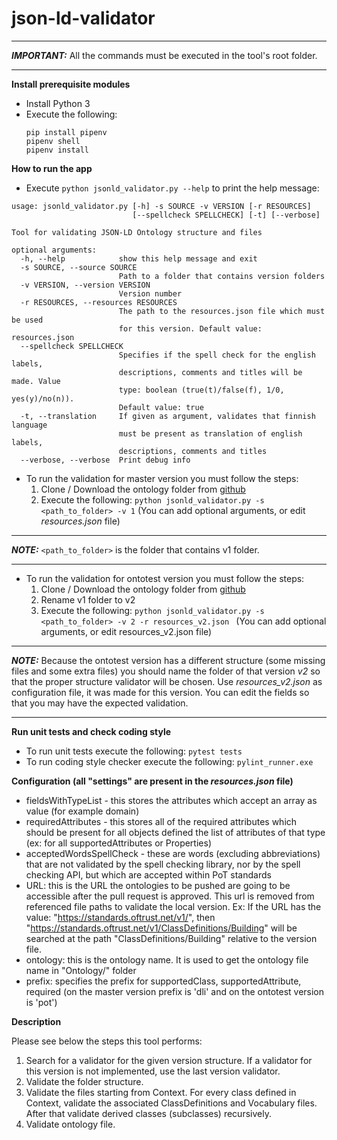 # json-ld-validator

---
***IMPORTANT:***
All the commands must be executed in the tool's root folder.

---

**Install prerequisite modules**
* Install Python 3
* Execute the following: 
  ```
  pip install pipenv
  pipenv shell
  pipenv install
  ```
**How to run the app**

* Execute `python jsonld_validator.py --help` to print the help message:
```
usage: jsonld_validator.py [-h] -s SOURCE -v VERSION [-r RESOURCES]
                           [--spellcheck SPELLCHECK] [-t] [--verbose]

Tool for validating JSON-LD Ontology structure and files

optional arguments:
  -h, --help            show this help message and exit
  -s SOURCE, --source SOURCE
                        Path to a folder that contains version folders
  -v VERSION, --version VERSION
                        Version number
  -r RESOURCES, --resources RESOURCES
                        The path to the resources.json file which must be used
                        for this version. Default value: resources.json
  --spellcheck SPELLCHECK
                        Specifies if the spell check for the english labels,
                        descriptions, comments and titles will be made. Value
                        type: boolean (true(t)/false(f), 1/0, yes(y)/no(n)).
                        Default value: true
  -t, --translation     If given as argument, validates that finnish language
                        must be present as translation of english labels,
                        descriptions, comments and titles
  --verbose, --verbose  Print debug info
  ```
* To run the validation for master version you must follow the steps:
  1) Clone / Download the ontology folder from [github](https://github.com/PlatformOfTrust/standards)
  2) Execute the following: `python jsonld_validator.py -s <path_to_folder> -v 1` (You can add optional arguments, or edit _resources.json_ file)

---
***NOTE:***
`<path_to_folder>` is the folder that contains v1 folder.

---

* To run the validation for ontotest version you must follow the steps:
  1) Clone / Download the ontology folder from [github](https://github.com/PlatformOfTrust/standards/tree/ontotest)
  2) Rename v1 folder to v2
  3) Execute the following: `python jsonld_validator.py -s <path_to_folder> -v 2 -r resources_v2.json ` (You can add optional arguments, or edit resources_v2.json file)
 
---
***NOTE:***
Because the ontotest version has a different structure (some missing files and some extra files) you should name the folder of that version _v2_ so that the proper structure validator will be chosen. 
Use _resources_v2.json_ as configuration file, it was made for this version. You can edit the fields so that you may have the expected validation.

---

**Run unit tests and check coding style**

* To run unit tests execute the following: `pytest tests`
* To run coding style checker execute the following: `pylint_runner.exe`

**Configuration (all "settings" are present in the _resources.json_ file)**

* fieldsWithTypeList - this stores the attributes which accept an array as value (for example domain)
* requiredAttributes - this stores all of the required attributes which should be present for all objects defined the list of attributes of that type (ex: for all supportedAttributes or Properties)
* acceptedWordsSpellCheck - these are words (excluding abbreviations) that are not validated by the spell checking library, nor by the spell checking API, but which are accepted within PoT standards
* URL: this is the URL the ontologies to be pushed are going to be accessible after the pull request is approved. This url is removed from referenced file paths to validate the local version. Ex: If the URL has the value: "https://standards.oftrust.net/v1/", then "https://standards.oftrust.net/v1/ClassDefinitions/Building" will be searched at the path "ClassDefinitions/Building" relative to the version file. 
* ontology: this is the ontology name. It is used to get the ontology file name in "Ontology/" folder
* prefix: specifies the prefix for supportedClass, supportedAttribute, required (on the master version prefix is 'dli' and on the ontotest version is 'pot')

**Description**

Please see below the steps this tool performs:
1) Search for a validator for the given version structure. If a validator for this version is not implemented, use the last version validator.
2) Validate the folder structure.
3) Validate the files starting from Context. For every class defined in Context, validate the associated ClassDefinitions and Vocabulary files. After that validate derived classes (subclasses) recursively.
4) Validate ontology file.
